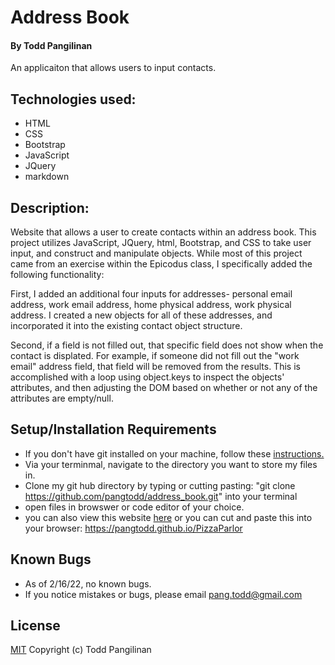 # Address Book

#### By Todd Pangilinan

An applicaiton that allows users to input contacts.

## Technologies used:

* HTML
* CSS
* Bootstrap
* JavaScript
* JQuery
* markdown

## Description:
 Website that allows a user to create contacts within an address book. This project utilizes JavaScript, JQuery, html, Bootstrap, and CSS to take user input, and construct and manipulate objects. While most of this project came from an exercise within the Epicodus class, I specifically added the following functionality: 
 
 First, I added an additional four inputs for addresses- personal email address, work email address, home physical address, work physical address. I created a new objects for all of these addresses, and incorporated it into the existing contact object structure.

  Second, if a field is not filled out, that specific field does not show when the contact is displated. For example, if someone did not fill out the "work email" address field, that field will be removed from the results. This is accomplished with a loop using object.keys to inspect the objects' attributes, and then adjusting the DOM based on whether or not any of the attributes are empty/null.


## Setup/Installation Requirements

* If you don't have git installed on your machine, follow these [instructions.](https://www.learnhowtoprogram.com/introduction-to-programming/getting-started-with-intro-to-programming/git-and-github)
* Via your terminmal, navigate to the directory you want to store my files in.
* Clone my git hub directory by typing or cutting pasting: "git clone https://github.com/pangtodd/address_book.git" into your terminal
* open files in browswer or code editor of your choice.
* you can also view this website [here](https://github.com/pangtodd/PizzaParlor.git) or you can cut and paste this into your browser: https://pangtodd.github.io/PizzaParlor

## Known Bugs

* As of 2/16/22, no known bugs.
* If you notice mistakes or bugs, please email pang.todd@gmail.com

## License

[MIT](https://opensource.org/licenses/MIT)
Copyright (c) Todd Pangilinan 